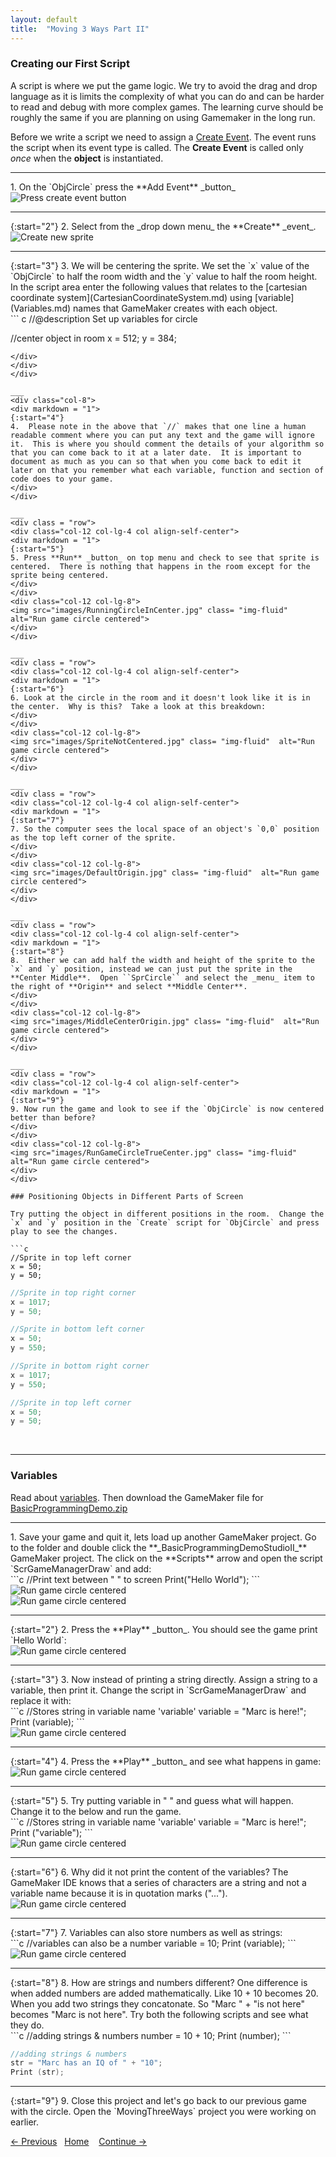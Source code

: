 ```yaml
---
layout: default
title:  "Moving 3 Ways Part II"
---
```


### Creating our First Script
A script is where we put the game logic.  We try to avoid the drag and drop language as it is limits the complexity of what you can do and can be harder to read and debug with more complex games.  The learning curve should be roughly the same if you are planning on using Gamemaker in the long run.

Before we write a script we need to assign a [Create Event](../Events/CreateStepEvent.html).  The event runs the script when its event type is called.  The **Create Event** is called only _once_ when the **object** is instantiated.  
___ 
<div class = "row">
<div class="col-12 col-lg-4 col align-self-center">
<div markdown = "1">
1.  On the `ObjCircle` press the **Add Event** _button_
</div>
</div>
<div class="col-12 col-lg-8">
<img src="images/AddEventToCircle.jpg" class= "img-fluid"  alt="Press create event button">  
</div>
</div>

___ 
<div class = "row">
<div class="col-12 col-lg-4 col align-self-center">
<div markdown = "1">
{:start="2"}
2. Select from the _drop down menu_ the **Create** _event_. 
</div>
</div>
<div class="col-12 col-lg-8">
<img src="images/CreateEvent.jpg" class= "img-fluid"  alt="Create new sprite"> 
</div>
</div>

___ 
<div class = "row">
<div class="col-12 col-lg-4 col align-self-center">
<div markdown = "1">
{:start="3"}
3.  We will be centering the sprite.  We set the `x` value of the `ObjCircle` to half the room width and the `y` value to half the room height. In the script area enter the following values that relates to the [cartesian coordinate system](CartesianCoordinateSystem.md) using [variable](Variables.md) names that GameMaker creates with each object.
</div>
</div>

<div class="col-12 col-lg-8">
<div markdown = "1">
``` c
//@description Set up variables for circle

//center object in room
x = 512;
y = 384;
```
</div>
</div>
</div>

___ 
<div class="col-8">
<div markdown = "1">
{:start="4"}
4.  Please note in the above that `//` makes that one line a human readable comment where you can put any text and the game will ignore it.  This is where you should comment the details of your algorithm so that you can come back to it at a later date.  It is important to document as much as you can so that when you come back to edit it later on that you remember what each variable, function and section of code does to your game.
</div>
</div>

___ 
<div class = "row">
<div class="col-12 col-lg-4 col align-self-center">
<div markdown = "1">
{:start="5"}
5. Press **Run** _button_ on top menu and check to see that sprite is centered.  There is nothing that happens in the room except for the sprite being centered.  
</div>
</div>
<div class="col-12 col-lg-8">
<img src="images/RunningCircleInCenter.jpg" class= "img-fluid"  alt="Run game circle centered">  
</div>
</div>

___ 
<div class = "row">
<div class="col-12 col-lg-4 col align-self-center">
<div markdown = "1">
{:start="6"}
6. Look at the circle in the room and it doesn't look like it is in the center.  Why is this?  Take a look at this breakdown:
</div>
</div>
<div class="col-12 col-lg-8">
<img src="images/SpriteNotCentered.jpg" class= "img-fluid"  alt="Run game circle centered">  
</div>
</div>

___ 
<div class = "row">
<div class="col-12 col-lg-4 col align-self-center">
<div markdown = "1">
{:start="7"}
7. So the computer sees the local space of an object's `0,0` position as the top left corner of the sprite.  
</div>
</div>
<div class="col-12 col-lg-8">
<img src="images/DefaultOrigin.jpg" class= "img-fluid"  alt="Run game circle centered">  
</div>
</div>

___ 
<div class = "row">
<div class="col-12 col-lg-4 col align-self-center">
<div markdown = "1">
{:start="8"}
8.  Either we can add half the width and height of the sprite to the `x` and `y` position, instead we can just put the sprite in the **Center Middle**.  Open ``SprCircle`` and select the _menu_ item to the right of **Origin** and select **Middle Center**.
</div>
</div>
<div class="col-12 col-lg-8">
<img src="images/MiddleCenterOrigin.jpg" class= "img-fluid"  alt="Run game circle centered">  
</div>
</div>

___ 
<div class = "row">
<div class="col-12 col-lg-4 col align-self-center">
<div markdown = "1">
{:start="9"}
9. Now run the game and look to see if the `ObjCircle` is now centered better than before?
</div>
</div>
<div class="col-12 col-lg-8">
<img src="images/RunGameCircleTrueCenter.jpg" class= "img-fluid"  alt="Run game circle centered">  
</div>
</div>

### Positioning Objects in Different Parts of Screen

Try putting the object in different positions in the room.  Change the `x` and `y` position in the `Create` script for `ObjCircle` and press play to see the changes.  

```c
//Sprite in top left corner
x = 50;
y = 50;
```

```c
//Sprite in top right corner
x = 1017;
y = 50;
```

```c
//Sprite in bottom left corner
x = 50;
y = 550;
```

```c
//Sprite in bottom right corner
x = 1017;
y = 550;
``` 

```c
//Sprite in top left corner
x = 50;
y = 50;
```
<br />

_____ 


### Variables

Read about [variables](../ProgrammingConcepts/Variables.html).  Then download the GameMaker file for [BasicProgrammingDemo.zip](../TestHarnesses/BasicProgrammingDemo.yyp.zip)  

___ 
<div class = "row">
<div class="col-12 col-lg-4 col align-self-center">
<div markdown = "1">
1.  Save your game and quit it, lets load up another GameMaker project.  Go to the folder and double click the **_BasicProgrammingDemoStudioII_** GameMaker project.  The click on the **Scripts** arrow and open the script `ScrGameManagerDraw` and add:  
</div>
</div>

<div class="col-12 col-lg-8">
<div markdown = "1">
```c
//Print text between " " to screen
Print("Hello World");
```
</div>
</div>
</div>

<div class = "row">
<div class = "col-6">
<img src="images/OpenScrManagerDraw.jpg" class= "img-fluid"  alt="Run game circle centered">  
</div>

<div class = "col-6">
<img src="images/ScrGameManagerDrawHWScrpt.jpg" class= "img-fluid"  alt="Run game circle centered">  
</div>
</div>

___ 
<div class = "row">
<div class="col-12 col-lg-4 col align-self-center">
<div markdown = "1">
{:start="2"}
2. Press the **Play** _button_.  You should see the game print `Hello World`:
</div>
</div>
<div class="col-12 col-lg-8">
<img src="images/HWGameRunning.jpg" class= "img-fluid"  alt="Run game circle centered">  
</div>
</div>

___ 
<div class = "row">
<div class="col-12 col-lg-4 col align-self-center">
<div markdown = "1">
{:start="3"}
3. Now instead of printing a string directly. Assign a string to a variable, then print it.  Change the script in `ScrGameManagerDraw` and replace it with:  
</div>
</div>
<div class="col-12 col-lg-8">
<div markdown = "1">
```c
//Stores string in variable name 'variable'
variable = "Marc is here!";
Print (variable);
```
</div>
</div>
</div>
<img src="images/VariableInPrint.jpg" class= "img-fluid"  alt="Run game circle centered">  

___ 
<div class = "row">
<div class="col-12 col-lg-4 col align-self-center">
<div markdown = "1">
{:start="4"}
4.  Press the **Play** _button_ and see what happens in game:
</div>
</div>
<div class="col-12 col-lg-8">
<img src="images/MarcIsHerePlayingInGame.jpg" class= "img-fluid"  alt="Run game circle centered">  
</div>
</div>

___ 
<div class = "row">
<div class="col-12 col-lg-4 col align-self-center">
<div markdown = "1">
{:start="5"}
5. Try putting variable in " " and guess what will happen.  Change it to the below and run the game.  
</div>
</div>
<div class="col-12 col-lg-8">
<div markdown = "1">
```c
//Stores string in variable name 'variable'
variable = "Marc is here!";
Print ("variable");
```
</div>
</div>
</div>
<img src="images/VariblePrintedOnScreen.jpg" class= "img-fluid"  alt="Run game circle centered">  

___ 
<div class = "row">
<div class="col-12 col-lg-4 col align-self-center">
<div markdown = "1">
{:start="6"}
6. Why did it not print the content of the variables?  The GameMaker IDE knows that a series of characters are a string and not a variable name because it is in quotation marks ("...").  
</div>
</div>
<div class="col-12 col-lg-8">
<img src="images/MarcIsHerePlayingInGame.jpg" class= "img-fluid"  alt="Run game circle centered">  
</div>
</div>

___ 
<div class = "row">
<div class="col-12 col-lg-4 col align-self-center">
<div markdown = "1">
{:start="7"}
7. Variables can also store numbers as well as strings:  
</div>
</div>
<div class="col-12 col-lg-8">
<div markdown = "1">
```c
//variables can also be a number
variable = 10;
Print (variable);
```
</div>
</div>
</div>
<img src="images/PrintTen.jpg" class= "img-fluid"  alt="Run game circle centered">  
<br />

___ 
<div class = "row">
<div class="col-12 col-lg-4 col align-self-center">
<div markdown = "1">
{:start="8"}
8.  How are strings and numbers different?  One difference is when added numbers are added mathematically.  Like 10 + 10 becomes 20.  When you add two strings they concatonate.  So "Marc " + "is not here" becomes "Marc is not here".  Try both the following scripts and see what they do.
</div>
</div>
<div class="col-12 col-lg-8">
<div markdown = "1">
```c
//adding strings & numbers 
number = 10 + 10;
Print (number);
```


```c
//adding strings & numbers 
str = "Marc has an IQ of " + "10";
Print (str);
```
</div>
</div>
</div>

___ 
<div class="col-8">
<div markdown = "1">
{:start="9"}
9. Close this project and let's go back to our previous game with the circle. Open the `MovingThreeWays` project you were working on earlier. 
</div>
</div>

[<- Previous](MovingThreeWays_1.html)&nbsp;&nbsp;&nbsp;[Home](../../index.html)&nbsp;&nbsp;&nbsp; [Continue ->](MovingThreeWays_3.html)
<br />  
<br />  
<br />  
<br />  



